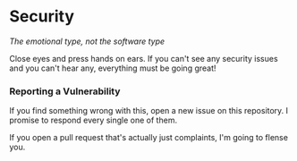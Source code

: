 # Security

*The emotional type, not the software type*

Close eyes and press hands on ears.
If you can't see any security issues and you can't hear any, everything must be going great!

### Reporting a Vulnerability

If you find something wrong with this, open a new issue on this repository.
I promise to respond every single one of them.

If you open a pull request that's actually just complaints, I'm going to flense you.
